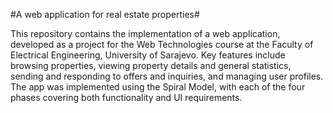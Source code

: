 #A web application for real estate properties#

This repository contains the implementation of a web application, developed as a project for the Web Technologies course at the Faculty of Electrical Engineering, University of Sarajevo. Key features include browsing properties, viewing property details and general statistics, sending and responding to offers and inquiries, and managing user profiles. The app was implemented using the Spiral Model, with each of the four phases covering both functionality and UI requirements.
